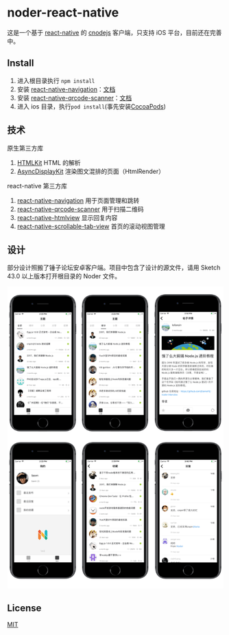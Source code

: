 # noder-react-native

这是一个基于 [react-native](https://github.com/facebook/react-native) 的 [cnodejs](https://cnodejs.org/) 客户端，只支持 iOS 平台，目前还在完善中。



## Install
1. 进入根目录执行 `npm install`
2. 安装 [react-native-navigation](https://github.com/wix/react-native-navigation)：[文档](http://wix.github.io/react-native-navigation/#/installation-ios)
3. 安装 [react-native-qrcode-scanner](https://github.com/moaazsidat/react-native-qrcode-scanner)：[文档](https://github.com/moaazsidat/react-native-qrcode-scanner)
4. 进入 ios 目录，执行`pod install`(事先安装[CocoaPods](https://cocoapods.org/))

## 技术
原生第三方库
1. [HTMLKit](https://github.com/iabudiab/HTMLKit) HTML 的解析
2. [AsyncDisplayKit](https://github.com/facebook/AsyncDisplayKit) 渲染图文混排的页面（HtmlRender）

react-native 第三方库
1. [react-native-navigation](https://github.com/wix/react-native-navigation) 用于页面管理和跳转
2. [react-native-qrcode-scanner](https://github.com/moaazsidat/react-native-qrcode-scanner) 用于扫描二维码
3. [react-native-htmlview](https://github.com/jsdf/react-native-htmlview) 显示回复内容
4. [react-native-scrollable-tab-view](https://github.com/skv-headless/react-native-scrollable-tab-view) 首页的滚动视图管理

## 设计

部分设计照搬了锤子论坛安卓客户端。项目中包含了设计的源文件，请用 Sketch 43.0 以上版本打开根目录的 Noder 文件。

![image](Preview.png)

## License
[MIT](http://mit-license.org/)
